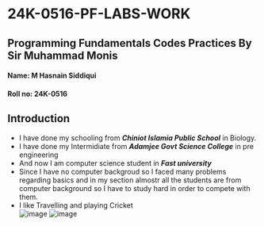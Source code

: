 # 24K-0516-PF-LABS-WORK
## Programming Fundamentals Codes Practices By Sir Muhammad Monis
#### Name: M Hasnain Siddiqui
#### Roll no: 24K-0516
## Introduction
+ I have done my schooling from **_Chiniot Islamia Public School_** in Biology.
+ I have done my Intermidiate from **_Adamjee Govt Science College_** in pre engineering
+ And now I am computer science student in **_Fast university_**
+ Since I have no computer backgroud so I faced many problems regarding basics and in my section almostr all the students are from computer background so I have to study hard in order to compete with them.
+ I like Travelling and playing Cricket\
 ![image](https://github.com/user-attachments/assets/62c92eaa-4b38-4f6b-801c-5b0185f96d5e) ![image](https://github.com/user-attachments/assets/2d622f5a-9431-4106-9189-a2bb04e662fd)




